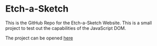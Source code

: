 # Etch-a-Sketch

This is the GitHub Repo for the Etch-a-Sketch Website. This is a small project to test out the capabilities of the JavaScript DOM.

The project can be opened [here](https://biycck.github.io/Etch-a-Sketch/)

